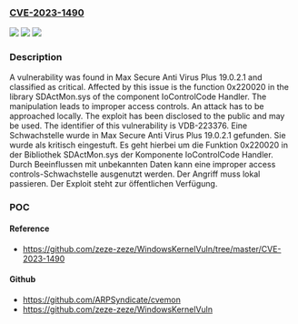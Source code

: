 ### [CVE-2023-1490](https://cve.mitre.org/cgi-bin/cvename.cgi?name=CVE-2023-1490)
![](https://img.shields.io/static/v1?label=Product&message=Anti%20Virus%20Plus&color=blue)
![](https://img.shields.io/static/v1?label=Version&message=19.0.2.1%20&color=brightgreen)
![](https://img.shields.io/static/v1?label=Vulnerability&message=CWE-284%20Improper%20Access%20Controls&color=brightgreen)

### Description

A vulnerability was found in Max Secure Anti Virus Plus 19.0.2.1 and classified as critical. Affected by this issue is the function 0x220020 in the library SDActMon.sys of the component IoControlCode Handler. The manipulation leads to improper access controls. An attack has to be approached locally. The exploit has been disclosed to the public and may be used. The identifier of this vulnerability is VDB-223376.
Eine Schwachstelle wurde in Max Secure Anti Virus Plus 19.0.2.1 gefunden. Sie wurde als kritisch eingestuft. Es geht hierbei um die Funktion 0x220020 in der Bibliothek SDActMon.sys der Komponente IoControlCode Handler. Durch Beeinflussen mit unbekannten Daten kann eine improper access controls-Schwachstelle ausgenutzt werden. Der Angriff muss lokal passieren. Der Exploit steht zur öffentlichen Verfügung.

### POC

#### Reference
- https://github.com/zeze-zeze/WindowsKernelVuln/tree/master/CVE-2023-1490

#### Github
- https://github.com/ARPSyndicate/cvemon
- https://github.com/zeze-zeze/WindowsKernelVuln

